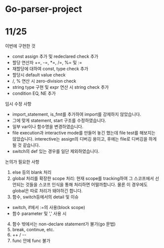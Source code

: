 # Go-parser-project

# 11/25
이번에 구현한 것
- const assign 추가 및 redeclared check 추가
- 할당 연산자 +=, -=, *=, /=, %= 및 :=
- 재할당에 대하여 const, type check 추가
- 할당시 default value check
- /, % 연산 시 zero-division check
- string type 구현 및 expr 연산 시 string check 추가
- condition EQ, NE 추가

임시 수정 사항
- import_statement, is_fmt를 추가하여 import를 강제하지 않았습니다.
- 그에 맞게 statement, start 구조를 수정하였습니다.
- 일부 var이나 함수명을 변경하였습니다.
- file execution과 interactive mode를 만들어 놓긴 했는데 file test를 해보지는 않았습니다. interective는 assign의 디버깅 용이고, 후에는 file로 디버깅을 하게 될 것 같습니다.
- switch의 def 있는 경우를 일단 제외하였습니다.

논의가 필요한 사항
1. else 등의 blank 처리
2. global 처리를 확장한 scope 처리: 현재 scope를 tracking하여 그 스코프에서 선언되는 것들을 스코프 인식을 통해 처리하면 어떨까합니다. 물론 이 경우에도 global은 따로 처리가 돼야하긴 합니다.
3. 함수, switch등에서의 detail 및 이슈
- switch, if에서 :=의 사용(block scope)
- 함수 parameter 및 ',' 사용 시 
4. 함수 밖에서는 non-declare statement가 불가(go 문법)
5. break, continue, etc.
6. ++ / --
7. func 안에 func 불가
